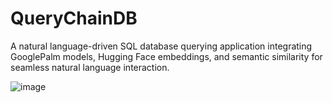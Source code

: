 # QueryChainDB
A natural language-driven SQL database querying application integrating GooglePalm models, Hugging Face embeddings, and semantic similarity for seamless natural language interaction. 

![image](https://github.com/rajaravindp/QueryChainDB/assets/118573661/e09819c4-3269-40b7-86a0-b6db5e7109f6)
